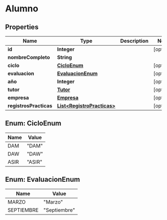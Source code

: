 

# Alumno


## Properties

| Name | Type | Description | Notes |
|------------ | ------------- | ------------- | -------------|
|**id** | **Integer** |  |  [optional] |
|**nombreCompleto** | **String** |  |  |
|**ciclo** | [**CicloEnum**](#CicloEnum) |  |  [optional] |
|**evaluacion** | [**EvaluacionEnum**](#EvaluacionEnum) |  |  [optional] |
|**año** | **Integer** |  |  [optional] |
|**tutor** | [**Tutor**](Tutor.md) |  |  [optional] |
|**empresa** | [**Empresa**](Empresa.md) |  |  [optional] |
|**registrosPracticas** | [**List&lt;RegistroPracticas&gt;**](RegistroPracticas.md) |  |  [optional] |



## Enum: CicloEnum

| Name | Value |
|---- | -----|
| DAM | &quot;DAM&quot; |
| DAW | &quot;DAW&quot; |
| ASIR | &quot;ASIR&quot; |



## Enum: EvaluacionEnum

| Name | Value |
|---- | -----|
| MARZO | &quot;Marzo&quot; |
| SEPTIEMBRE | &quot;Septiembre&quot; |



